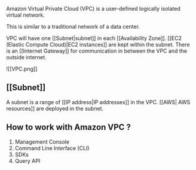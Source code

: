 
Amazon Virtual Private Cloud (VPC) is a user-defined logically isolated virtual network.

This is similar to a traditional network of a data center.

VPC will have one [[Subnet|subnet]] in each [[Availability Zone]]. [[EC2 (Elastic Compute Cloud)|EC2 instances]] are kept within the subnet. There is an [[Internet Gateway]] for communication in between the VPC and the outside internet.

![[VPC.png]]
## [[Subnet]]

A subnet is a range of [[IP address|IP addresses]] in the VPC. [[AWS| AWS resources]] are deployed in the subnet.

## How to work with Amazon VPC ?

1. Management Console
2. Command Line Interface (CLI)
3. SDKs
4. Query API

